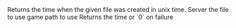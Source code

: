 <function name="TimeCreated" parent="filesystem" type="libraryfunc">
	<description>
		Returns the time when the given file was created in unix time.
	</description>
	<realm>Server</realm>
	<args>
		<arg name="fileName" type="string">the file to use</arg>
		<arg name="gamePath" type="string" default="GAME">game path to use</arg>
	</args>
	<rets>
		<ret name="creationTime" type="number">Returns the time or `0` on failure</ret>
	</rets>
</function>